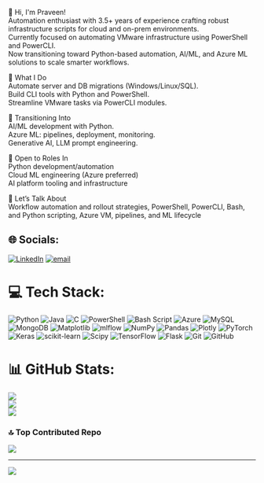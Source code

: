 👋 Hi, I'm Praveen!<br>
Automation enthusiast with 3.5+ years of experience crafting robust infrastructure scripts for cloud and on-prem environments. <br>
Currently focused on automating VMware infrastructure using PowerShell and PowerCLI.<br>
Now transitioning toward Python-based automation, AI/ML, and Azure ML solutions to scale smarter workflows.<br>

💼 What I Do<br>
Automate server and DB migrations (Windows/Linux/SQL).<br>
Build CLI tools with Python and PowerShell.<br>
Streamline VMware tasks via PowerCLI modules.<br>

🔁 Transitioning Into<br>
AI/ML development with Python.<br>
Azure ML: pipelines, deployment, monitoring.<br>
Generative AI, LLM prompt engineering.<br>

🤝 Open to Roles In<br>
Python development/automation<br>
Cloud ML engineering (Azure preferred)<br>
AI platform tooling and infrastructure<br>

💬 Let’s Talk About<br>
Workflow automation and rollout strategies, PowerShell, PowerCLI, Bash, and Python scripting, Azure VM, pipelines, and ML lifecycle<br>

## 🌐 Socials:
[![LinkedIn](https://img.shields.io/badge/LinkedIn-%230077B5.svg?logo=linkedin&logoColor=white)](https://www.linkedin.com/in/praveen-ahirwar-304204209) [![email](https://img.shields.io/badge/Email-D14836?logo=gmail&logoColor=white)](mailto:praveenahirwar94@gmail.com) 

# 💻 Tech Stack:
![Python](https://img.shields.io/badge/python-3670A0?style=for-the-badge&logo=python&logoColor=ffdd54) ![Java](https://img.shields.io/badge/java-%23ED8B00.svg?style=for-the-badge&logo=openjdk&logoColor=white) ![C](https://img.shields.io/badge/c-%2300599C.svg?style=for-the-badge&logo=c&logoColor=white) ![PowerShell](https://img.shields.io/badge/PowerShell-%235391FE.svg?style=for-the-badge&logo=powershell&logoColor=white) ![Bash Script](https://img.shields.io/badge/bash_script-%23121011.svg?style=for-the-badge&logo=gnu-bash&logoColor=white) ![Azure](https://img.shields.io/badge/azure-%230072C6.svg?style=for-the-badge&logo=microsoftazure&logoColor=white) ![MySQL](https://img.shields.io/badge/mysql-4479A1.svg?style=for-the-badge&logo=mysql&logoColor=white) ![MongoDB](https://img.shields.io/badge/MongoDB-%234ea94b.svg?style=for-the-badge&logo=mongodb&logoColor=white) ![Matplotlib](https://img.shields.io/badge/Matplotlib-%23ffffff.svg?style=for-the-badge&logo=Matplotlib&logoColor=black) ![mlflow](https://img.shields.io/badge/mlflow-%23d9ead3.svg?style=for-the-badge&logo=numpy&logoColor=blue) ![NumPy](https://img.shields.io/badge/numpy-%23013243.svg?style=for-the-badge&logo=numpy&logoColor=white) ![Pandas](https://img.shields.io/badge/pandas-%23150458.svg?style=for-the-badge&logo=pandas&logoColor=white) ![Plotly](https://img.shields.io/badge/Plotly-%233F4F75.svg?style=for-the-badge&logo=plotly&logoColor=white) ![PyTorch](https://img.shields.io/badge/PyTorch-%23EE4C2C.svg?style=for-the-badge&logo=PyTorch&logoColor=white) ![Keras](https://img.shields.io/badge/Keras-%23D00000.svg?style=for-the-badge&logo=Keras&logoColor=white) ![scikit-learn](https://img.shields.io/badge/scikit--learn-%23F7931E.svg?style=for-the-badge&logo=scikit-learn&logoColor=white) ![Scipy](https://img.shields.io/badge/SciPy-%230C55A5.svg?style=for-the-badge&logo=scipy&logoColor=%white) ![TensorFlow](https://img.shields.io/badge/TensorFlow-%23FF6F00.svg?style=for-the-badge&logo=TensorFlow&logoColor=white) ![Flask](https://img.shields.io/badge/flask-%23000.svg?style=for-the-badge&logo=flask&logoColor=white) ![Git](https://img.shields.io/badge/git-%23F05033.svg?style=for-the-badge&logo=git&logoColor=white) ![GitHub](https://img.shields.io/badge/github-%23121011.svg?style=for-the-badge&logo=github&logoColor=white)
# 📊 GitHub Stats:
![](https://github-readme-stats.vercel.app/api?username=Praveen-94&theme=github_dark&hide_border=false&include_all_commits=true&count_private=true)<br/>
![](https://nirzak-streak-stats.vercel.app/?user=Praveen-94&theme=github_dark&hide_border=false)<br/>
![](https://github-readme-stats.vercel.app/api/top-langs/?username=Praveen-94&theme=github_dark&hide_border=false&include_all_commits=true&count_private=true&layout=compact)

### 🔝 Top Contributed Repo
![](https://github-contributor-stats.vercel.app/api?username=Praveen-94&limit=5&theme=github_dark&combine_all_yearly_contributions=true)

---
[![](https://visitcount.itsvg.in/api?id=Praveen-94&icon=0&color=0)](https://visitcount.itsvg.in)

<!-- Proudly created with GPRM ( https://gprm.itsvg.in ) -->

